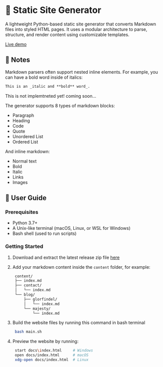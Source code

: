# 📔 Static Site Generator

A lightweight Python-based static site generator that converts Markdown files into styled HTML pages. It uses a modular architecture to parse, structure, and render content using customizable templates.

[Live demo](https://bulbasaur854.github.io/static-site-generator/)

## 📝 Notes  
Markdown parsers often support nested inline elements. For example, you can have a bold word inside of italics:
```markdown
This is an _italic and **bold** word_.
```
This is not implemtneted yet! coming soon...

The generator supports 8 types of markdown blocks:
- Paragraph
- Heading
- Code
- Quote
- Unordered List
- Ordered List

And inline markdown:
- Normal text
- Bold
- Italic
- Links
- Images

## 🧩 User Guide

### Prerequisites
- Python 3.7+
- A Unix-like terminal (macOS, Linux, or WSL for Windows)
- Bash shell (used to run scripts)

### Getting Started
1. Download and extract the latest release zip file [here](https://github.com/Bulbasaur854/static-site-generator/releases)
2. Add your markdown content inside the `content` folder, for example:
   
   ```bash
    content/
    ├── index.md
    ├── contact/
    │   └── index.md
    └── blog/
        ├── glorfindel/
        │   └── index.md
        └── majesty/
            └── index.md
   ```

3. Build the website files by running this command in bash terminal

   ```bash
    bash main.sh
   ```

4. Preview the website by running:

   ```bash
    start docs\index.html     # Windows
    open docs/index.html      # macOS
    xdg-open docs/index.html  # Linux
   ```
